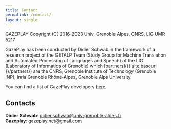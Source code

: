 ```yaml
---
title: Contact
permalink: /contact/
layout: single
---
```


GAZEPLAY Copyright (C) 2016-2023 Univ. Grenoble Alpes, CNRS, LIG UMR 5217

GazePlay has been conducted by Didier Schwab in the framework of a research project of the GETALP Team (Study Group for Machine Translation and Automated Processing of Languages and Speech) of the LIG (Laboratory of Informatics of Grenoble) which [partners]({{ site.baseurl }}/partners/) are the CNRS, Grenoble Institute of Technology (Grenoble INP), Inria Grenoble Rhône-Alpes, Grenoble Alps University.

You can find a list of GazePlay developers [here](https://github.com/GazePlay/GazePlay/graphs/contributors).

## Contacts

__Didier Schwab__: <didier.schwab@univ-grenoble-alpes.fr>  
__Gazeplay__: <gazeplay.net@gmail.com>
